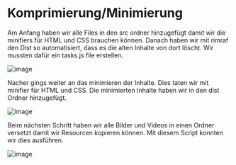# Komprimierung/Minimierung

Am Anfang haben wir alle Files in den src ordner hinzugefügt damit wir die minifiers für HTML und CSS brauchen können. Danach haben wir mit rimraf den Dist so automatisiert, dass es die alten Inhalte von dort löscht. Wir mussten dafür ein tasks.js file erstellen.

![image](https://github.com/Karolskipolski/Gruppe09/assets/142780585/6a5d7ef8-bfeb-48df-9944-3f2295dfd346)

Nacher gings weiter an das minimieren der Inhalte. Dies taten wir mit minifier für HTML und CSS. Die minimierten Inhalte haben wir in den dist Ordner hinzugefügt. 

![image](https://github.com/Karolskipolski/Gruppe09/assets/142780585/108a221b-3c62-44ce-b607-f2236743a257)

Beim nächsten Schritt haben wir alle Bilder und Videos in einen Ordner versetzt damit wir Resourcen kopieren können. Mit diesem Script konnten wir dies ausführen.

![image](https://github.com/Karolskipolski/Gruppe09/assets/142780585/aacc0097-41ea-4019-a326-944687810bd7)
